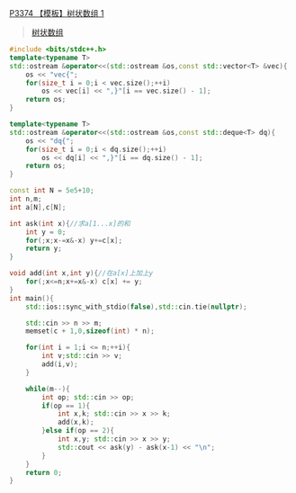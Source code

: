 [P3374 【模板】树状数组 1](https://www.luogu.com.cn/problem/P3374)

> [树状数组](https://github.com/GongNanyue/ProblemSolve/blob/main/%E6%95%B0%E6%8D%AE%E7%BB%93%E6%9E%84/%E6%A0%91%E7%8A%B6%E6%95%B0%E7%BB%84.md)


```cpp
#include <bits/stdc++.h>
template<typename T>
std::ostream &operator<<(std::ostream &os,const std::vector<T> &vec){
    os << "vec{";
    for(size_t i = 0;i < vec.size();++i)
        os << vec[i] << ",}"[i == vec.size() - 1];
    return os;
}

template<typename T>
std::ostream &operator<<(std::ostream &os,const std::deque<T> dq){
    os << "dq{";
    for(size_t i = 0;i < dq.size();++i)
        os << dq[i] << ",}"[i == dq.size() - 1];
    return os;
}

const int N = 5e5+10;
int n,m;
int a[N],c[N];

int ask(int x){//求a[1...x]的和
    int y = 0;
    for(;x;x-=x&-x) y+=c[x];
    return y;
}

void add(int x,int y){//在a[x]上加上y
    for(;x<=n;x+=x&-x) c[x] += y;
}
int main(){
    std::ios::sync_with_stdio(false),std::cin.tie(nullptr);

    std::cin >> n >> m;
    memset(c + 1,0,sizeof(int) * n);

    for(int i = 1;i <= n;++i){
        int v;std::cin >> v;
        add(i,v);
    }

    while(m--){
        int op; std::cin >> op;
        if(op == 1){
            int x,k; std::cin >> x >> k;
            add(x,k);
        }else if(op == 2){
            int x,y; std::cin >> x >> y;
            std::cout << ask(y) - ask(x-1) << "\n";
        }
    }
    return 0;
}
```
